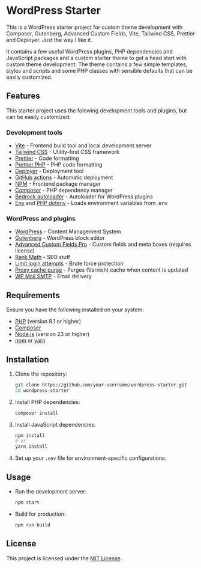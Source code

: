 # WordPress Starter

This is a WordPress starter project for custom theme development with Composer, Gutenberg, Advanced Custom Fields, Vite, Tailwind CSS, Prettier and Deployer. Just the way I like it.

It contains a few useful WordPress plugins, PHP dependencies and JavaScript packages and a custom starter theme to get a head start with custom theme development. The theme contains a few simple templates, styles and scripts and some PHP classes with sensible defaults that can be easily customized.

## Features

This starter project uses the folowing development tools and plugins, but can be easily customized:

### Development tools

- [Vite](https://vite.dev/) - Frontend build tool and local development server
- [Tailwind CSS](https://tailwindcss.com/) - Utility-first CSS framework
- [Prettier](https://prettier.io/) - Code formatting
- [Prettier PHP](https://github.com/prettier/plugin-php) - PHP code formatting
- [Deployer](https://deployer.org/) - Deployment tool
- [GitHub actions](https://github.com/features/actions) - Automatic deployment
- [NPM](https://www.npmjs.com/) - Frontend package manager
- [Composer](https://getcomposer.org/) - PHP dependency manager
- [Bedrock autoloader](https://roots.io/bedrock/) - Autoloader for WordPress plugins
- [Env](https://github.com/oscarotero/env) and [PHP dotenv](https://github.com/vlucas/phpdotenv) - Loads environment variables from .env

### WordPress and plugins

- [WordPress](https://wordpress.org/) - Content Management System
- [Gutenberg](https://wordpress.org/gutenberg/) - WordPress block editor
- [Advanced Custom Fields Pro](https://www.advancedcustomfields.com/) - Custom fields and meta boxes (requires license)
- [Rank Math](https://rankmath.com/) - SEO stuff
- [Limit login attempts](https://wordpress.org/plugins/limit-login-attempts/) - Brute force protection
- [Proxy cache purge](https://wordpress.org/plugins/varnish-http-purge/) - Purges (Varnish) cache when content is updated
- [WP Mail SMTP](https://wpmailsmtp.com/) - Email delivery

## Requirements

Ensure you have the following installed on your system:

- [PHP](https://www.php.net/) (version 8.1 or higher)
- [Composer](https://getcomposer.org/)
- [Node.js](https://nodejs.org/) (version 23 or higher)
- [npm](https://www.npmjs.com/) or [yarn](https://yarnpkg.com/)

## Installation

1. Clone the repository:

   ```bash
   git clone https://github.com/your-username/wordpress-starter.git
   cd wordpress-starter
   ```

2. Install PHP dependencies:

   ```bash
   composer install
   ```

3. Install JavaScript dependencies:

   ```bash
   npm install
   # or
   yarn install
   ```

4. Set up your `.env` file for environment-specific configurations.

## Usage

- Run the development server:

  ```bash
  npm start
  ```

- Build for production:
  ```bash
  npm run build
  ```

## License

This project is licensed under the [MIT License](LICENSE).
